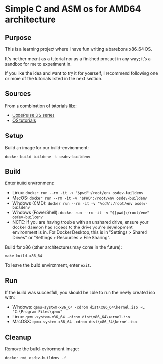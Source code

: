 # Simple C and ASM os for AMD64 architecture

## Purpose

This is a learning project where I have fun writing a barebone x86_64 OS.

It's neither meant as a tutorial nor as a finished product in any way; it's a sandbox for me to experiment in.

If you like the idea and want to try it for yourself, I recommend following one or more of the tutorials listed in the next section.

## Sources

From a combination of tutorials like:
 - [CodePulse OS series](https://github.com/davidcallanan/os-series)
 - [OS tutorials](https://github.com/cfenollosa/os-tutorial)

## Setup

Build an image for our build-environment:

```docker build buildenv -t osdev-buildenv```

## Build

Enter build environment:
- Linux: ```docker run --rm -it -v "$pwd":/root/env osdev-buildenv```
- MacOS: ```docker run --rm -it -v "$PWD":/root/env osdev-buildenv```
- Windows (CMD): ```docker run --rm -it -v "%cd%":/root/env osdev-buildenv```
- Windows (PowerShell): ```docker run --rm -it -v "${pwd}:/root/env" osdev-buildenv```
- NOTE: If you are having trouble with an unshared drive, ensure your docker daemon has access to the drive you're development environment is in. For Docker Desktop, this is in "Settings > Shared Drives" or "Settings > Resources > File Sharing".

Build for x86 (other architectures may come in the future):

```make build-x86_64```

To leave the build environment, enter ```exit```.

## Run

If the build was succesfull, you should be able to run the newly created iso with:
 - Windows: ```qemu-system-x86_64 -cdrom dist\x86_64\kernel.iso -L "C:\Program Files\qemu"```
 - Linux: ```qemu-system-x86_64 -cdrom dist\x86_64\kernel.iso```
 - MacOSX: ```qemu-system-x86_64 -cdrom dist\x86_64\kernel.iso```

## Cleanup

Remove the build-evironment image:

```docker rmi osdev-buildenv -f```
